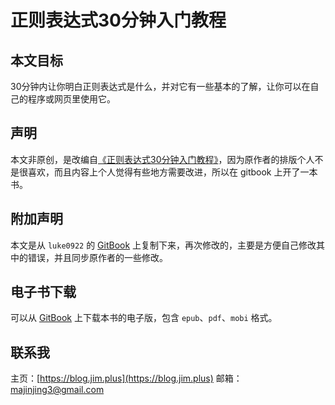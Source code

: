 # 正则表达式30分钟入门教程

## 本文目标

30分钟内让你明白正则表达式是什么，并对它有一些基本的了解，让你可以在自己的程序或网页里使用它。

## 声明

本文非原创，是改编自[《正则表达式30分钟入门教程》](http://deerchao.net/tutorials/regex/regex.htm#mission)，因为原作者的排版个人不是很喜欢，而且内容上个人觉得有些地方需要改进，所以在 gitbook 上开了一本书。

## 附加声明

本文是从 `luke0922` 的 [GitBook](https://legacy.gitbook.com/book/luke0922/learnregularexpressionin30minutes/details) 上复制下来，再次修改的，主要是方便自己修改其中的错误，并且同步原作者的一些修改。

## 电子书下载

可以从 [GitBook](https://legacy.gitbook.com/book/jim3ma/learn-regular-expression-in-30-minutes/details) 上下载本书的电子版，包含 `epub`、`pdf`、`mobi` 格式。

## 联系我

主页：[https://blog.jim.plus](https://blog.jim.plus)
邮箱：[majinjing3@gmail.com](mailto:majinjing3@gmail.com)

